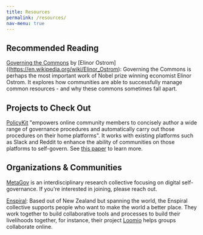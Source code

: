 ```yaml
---
title: Resources
permalink: /resources/
nav-menu: true
---
```


## Recommended Reading

[Governing the Commons](https://wtf.tw/ref/ostrom_1990.pdf) by [Elinor Ostrom]((https://en.wikipedia.org/wiki/Elinor_Ostrom): Governing the Commons is perhaps the most important work of Nobel prize winning economist Elinor Ostrom. It explores how communities are able to successfully manage common resources - and why these commons sometimes fall apart.

## Projects to Check Out

[PolicyKit](https://policykit.org/) "empowers online community members to concisely author a wide range of governance procedures and automatically carry out those procedures on their home platforms". It works with existing platforms such as Slack and Reddit to enhance the ability of communities on those platforms to self-govern. See [this paper](https://policykit.org/static/policyengine/pdf/policykit_uist2020.pdf) to learn more.

## Organizations & Communities

[MetaGov](https://metagov.org/) is an interdisciplinary research collective focusing on digital self-governance. If you're interested in joining, please reach out.

[Enspiral](https://enspiral.com/): Based out of New Zealand but spanning the world, the Enspiral collective supports people who want to make the world a better place. They work together to build collaborative tools and processes to build their livelihoods together, for instance, their project [Loomio](https://www.loomio.org/) helps groups collaborate online.


